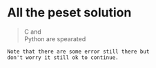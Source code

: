 # All the peset solution <br>

> C and <br>
> Python are spearated

    Note that there are some error still there but
    don't worry it still ok to continue.
